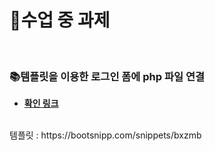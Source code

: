 # 📁수업 중 과제
<br>

### 📚템플릿을 이용한 로그인 폼에 php 파일 연결
- **[확인 링크](http://sugh002.dothome.co.kr/login.html)**


<br>
템플릿 : https://bootsnipp.com/snippets/bxzmb